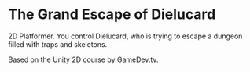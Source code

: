 # The Grand Escape of Dielucard
 2D Platformer. You control Dielucard, who is trying to escape a dungeon filled with traps and skeletons.

Based on the Unity 2D course by GameDev.tv.
